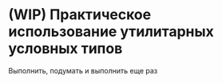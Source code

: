 # (WIP) Практическое использование утилитарных условных типов

Выполнить, подумать и выполнить еще раз
